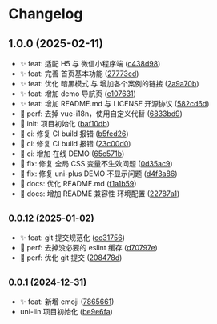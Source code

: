 # Changelog

## 1.0.0 (2025-02-11)

- ✨ feat: 适配 H5 与 微信小程序端 ([c438d98](https://github.com/DaMaiCoding/uni-plus/commit/c438d98))
- ✨ feat: 完善 首页基本功能 ([27773cd](https://github.com/DaMaiCoding/uni-plus/commit/27773cd))
- ✨ feat: 优化 暗黑模式 与 增加各个案例的链接 ([2a9a70b](https://github.com/DaMaiCoding/uni-plus/commit/2a9a70b))
- ✨ feat: 增加 demo 导航页 ([e107631](https://github.com/DaMaiCoding/uni-plus/commit/e107631))
- ✨ feat: 增加 README.md 与 LICENSE 开源协议 ([582cd6d](https://github.com/DaMaiCoding/uni-plus/commit/582cd6d))
- 🎈 perf: 去掉 vue-i18n，使用自定义代替 ([6833bd9](https://github.com/DaMaiCoding/uni-plus/commit/6833bd9))
- 🎉 init: 项目初始化 ([baf10db](https://github.com/DaMaiCoding/uni-plus/commit/baf10db))
- 🐎 ci: 修复 CI build 报错 ([b5fed26](https://github.com/DaMaiCoding/uni-plus/commit/b5fed26))
- 🐎 ci: 修复 CI build 报错 ([23c00d0](https://github.com/DaMaiCoding/uni-plus/commit/23c00d0))
- 🐎 ci: 增加 在线 DEMO ([65c571b](https://github.com/DaMaiCoding/uni-plus/commit/65c571b))
- 🐞 fix: 修复 全局 CSS 变量不生效问题 ([0d35ac9](https://github.com/DaMaiCoding/uni-plus/commit/0d35ac9))
- 🐞 fix: 修复 uni-plus DEMO 不显示问题 ([d4f3a86](https://github.com/DaMaiCoding/uni-plus/commit/d4f3a86))
- 📃 docs: 优化 README.md ([f1a1b59](https://github.com/DaMaiCoding/uni-plus/commit/f1a1b59))
- 📃 docs: 增加 README 兼容性 环境配置 ([22787a1](https://github.com/DaMaiCoding/uni-plus/commit/22787a1))

## <small>0.0.12 (2025-01-02)</small>

- ✨ feat: git 提交规范化 ([cc31756](https://gitee.com/FOM/uni-lin/commits/cc31756))
- 🎈 perf: 去掉没必要的 eslint 缓存 ([d70797e](https://gitee.com/FOM/uni-lin/commits/d70797e))
- 🎈 perf: 优化 git 提交 ([208478d](https://gitee.com/FOM/uni-lin/commits/208478d))

## <small>0.0.1 (2024-12-31)</small>

- ✨ feat: 新增 emoji ([7865661](https://gitee.com/FOM/uni-lin/commits/7865661))
- uni-lin 项目初始化 ([be9e6fa](https://gitee.com/FOM/uni-lin/commits/be9e6fa))
